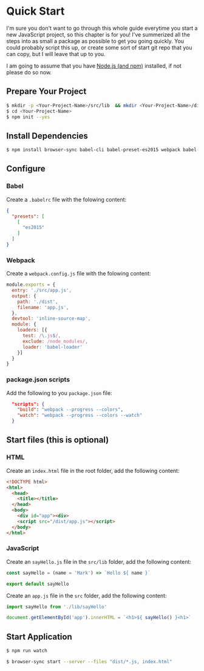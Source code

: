 # Quick Start
I'm sure you don't want to go through this whole guide everytime you start a new JavaScript project, so this chapter is for you!  I've summerized all the steps into as small a package as possible to get you going quickly.  You could probably script this up, or create some sort of start git repo that you can copy, but I will leave that up to you.

I am going to assume that you have [Node.js (and npm)](https://nodejs.org/en/download/) installed, if not please do so now.

## Prepare Your Project

```bash
$ mkdir -p <Your-Project-Name>/src/lib  && mkdir <Your-Project-Name>/dist
$ cd <Your-Project-Name>
$ npm init --yes
```

## Install Dependencies

```bash
$ npm install browser-sync babel-cli babel-preset-es2015 webpack babel-loader --save-dev
```

## Configure
### Babel
Create a ```.babelrc``` file with the folowing content:

```JSON
{
  "presets": [
    [
      "es2015"
    ]
  ]
}
```

### Webpack
Create a ```webpack.config.js``` file with the folowing content:

```JavaScript
module.exports = {
  entry: './src/app.js',
  output: {
    path: './dist',
    filename: 'app.js',
  },
  devtool: 'inline-source-map',
  module: {
    loaders: [{
      test: /\.js$/,
      exclude: /node_modules/,
      loader: 'babel-loader'
    }]
  }
}
```

### package.json scripts
Add the following to you ```package.json``` file:

```JSON
  "scripts": {
    "build": "webpack --progress --colors",
    "watch": "webpack --progress --colors --watch"
  }
```

## Start files (this is optional)
### HTML
Create an ```index.html``` file in the root folder, add the following content:

```html
<!DOCTYPE html>
<html>
  <head>
    <title></title>
  </head>
  <body>
    <div id="app"><div>
    <script src="/dist/app.js"></script>
  </body>
</html>
```

### JavaScript
Create an ```sayHello.js``` file in the ```src/lib``` folder, add the following content:

```JavaScript
const sayHello = (name = 'Mark') => `Hello ${ name }`

export default sayHello
```

Create an ```app.js``` file in the ```src``` folder, add the following content:

```JavaScript
import sayHello from './lib/sayHello'

document.getElementById('app').innerHTML = `<h1>${ sayHello() }<h1>`
```

## Start Application

```bash
$ npm run watch
```

```bash
$ browser-sync start --server --files "dist/*.js, index.html"
```
